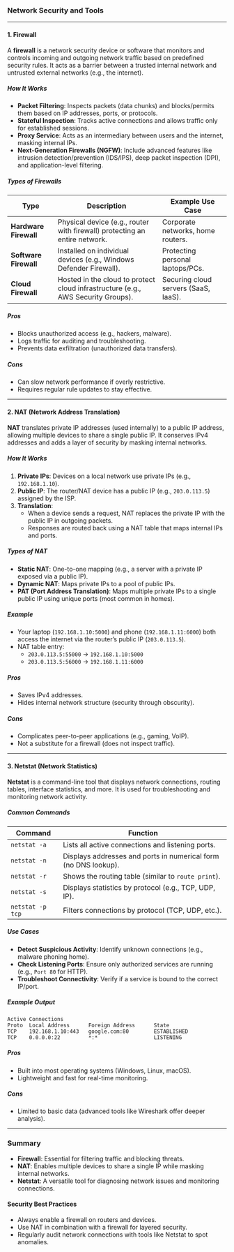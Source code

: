 ### **Network Security and Tools**  

---

#### **1. Firewall**  
A **firewall** is a network security device or software that monitors and controls incoming and outgoing network traffic based on predefined security rules. It acts as a barrier between a trusted internal network and untrusted external networks (e.g., the internet).  

##### **How It Works**  
- **Packet Filtering**: Inspects packets (data chunks) and blocks/permits them based on IP addresses, ports, or protocols.  
- **Stateful Inspection**: Tracks active connections and allows traffic only for established sessions.  
- **Proxy Service**: Acts as an intermediary between users and the internet, masking internal IPs.  
- **Next-Generation Firewalls (NGFW)**: Include advanced features like intrusion detection/prevention (IDS/IPS), deep packet inspection (DPI), and application-level filtering.  

##### **Types of Firewalls**  
| **Type**              | **Description**                                                                 | **Example Use Case**                     |  
|-----------------------|---------------------------------------------------------------------------------|------------------------------------------|  
| **Hardware Firewall** | Physical device (e.g., router with firewall) protecting an entire network.      | Corporate networks, home routers.        |  
| **Software Firewall** | Installed on individual devices (e.g., Windows Defender Firewall).              | Protecting personal laptops/PCs.         |  
| **Cloud Firewall**    | Hosted in the cloud to protect cloud infrastructure (e.g., AWS Security Groups). | Securing cloud servers (SaaS, IaaS).     |  

##### **Pros**  
- Blocks unauthorized access (e.g., hackers, malware).  
- Logs traffic for auditing and troubleshooting.  
- Prevents data exfiltration (unauthorized data transfers).  

##### **Cons**  
- Can slow network performance if overly restrictive.  
- Requires regular rule updates to stay effective.  

---

#### **2. NAT (Network Address Translation)**  
**NAT** translates private IP addresses (used internally) to a public IP address, allowing multiple devices to share a single public IP. It conserves IPv4 addresses and adds a layer of security by masking internal networks.  

##### **How It Works**  
1. **Private IPs**: Devices on a local network use private IPs (e.g., `192.168.1.10`).  
2. **Public IP**: The router/NAT device has a public IP (e.g., `203.0.113.5`) assigned by the ISP.  
3. **Translation**:  
   - When a device sends a request, NAT replaces the private IP with the public IP in outgoing packets.  
   - Responses are routed back using a NAT table that maps internal IPs and ports.  

##### **Types of NAT**  
- **Static NAT**: One-to-one mapping (e.g., a server with a private IP exposed via a public IP).  
- **Dynamic NAT**: Maps private IPs to a pool of public IPs.  
- **PAT (Port Address Translation)**: Maps multiple private IPs to a single public IP using unique ports (most common in homes).  

##### **Example**  
- Your laptop (`192.168.1.10:5000`) and phone (`192.168.1.11:6000`) both access the internet via the router’s public IP (`203.0.113.5`).  
- NAT table entry:  
  - `203.0.113.5:55000` → `192.168.1.10:5000`  
  - `203.0.113.5:56000` → `192.168.1.11:6000`  

##### **Pros**  
- Saves IPv4 addresses.  
- Hides internal network structure (security through obscurity).  

##### **Cons**  
- Complicates peer-to-peer applications (e.g., gaming, VoIP).  
- Not a substitute for a firewall (does not inspect traffic).  

---

#### **3. Netstat (Network Statistics)**  
**Netstat** is a command-line tool that displays network connections, routing tables, interface statistics, and more. It is used for troubleshooting and monitoring network activity.  

##### **Common Commands**  
| **Command**                     | **Function**                                                                 |  
|---------------------------------|-----------------------------------------------------------------------------|  
| `netstat -a`                    | Lists all active connections and listening ports.                          |  
| `netstat -n`                    | Displays addresses and ports in numerical form (no DNS lookup).            |  
| `netstat -r`                    | Shows the routing table (similar to `route print`).                        |  
| `netstat -s`                    | Displays statistics by protocol (e.g., TCP, UDP, IP).                      |  
| `netstat -p tcp`                | Filters connections by protocol (TCP, UDP, etc.).                          |  

##### **Use Cases**  
- **Detect Suspicious Activity**: Identify unknown connections (e.g., malware phoning home).  
- **Check Listening Ports**: Ensure only authorized services are running (e.g., `Port 80` for HTTP).  
- **Troubleshoot Connectivity**: Verify if a service is bound to the correct IP/port.  

##### **Example Output**  
```plaintext
Active Connections  
Proto  Local Address      Foreign Address      State  
TCP    192.168.1.10:443   google.com:80        ESTABLISHED  
TCP    0.0.0.0:22         *:*                  LISTENING  
```  

##### **Pros**  
- Built into most operating systems (Windows, Linux, macOS).  
- Lightweight and fast for real-time monitoring.  

##### **Cons**  
- Limited to basic data (advanced tools like Wireshark offer deeper analysis).  

---

### **Summary**  
- **Firewall**: Essential for filtering traffic and blocking threats.  
- **NAT**: Enables multiple devices to share a single IP while masking internal networks.  
- **Netstat**: A versatile tool for diagnosing network issues and monitoring connections.  

#### **Security Best Practices**  
- Always enable a firewall on routers and devices.  
- Use NAT in combination with a firewall for layered security.  
- Regularly audit network connections with tools like Netstat to spot anomalies.
